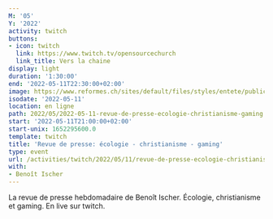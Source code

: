 ```yaml
---
M: '05'
Y: '2022'
activity: twitch
buttons:
- icon: twitch
  link: https://www.twitch.tv/opensourcechurch
  link_title: Vers la chaine
display: light
duration: '1:30:00'
end: '2022-05-11T22:30:00+02:00'
image: https://www.reformes.ch/sites/default/files/styles/entete/public/data/images/comm/257/Beno%C3%AEt%20Ischer.jpg
isodate: '2022-05-11'
location: en ligne
path: 2022/05/2022-05-11-revue-de-presse-ecologie-christianisme-gaming.md
start: '2022-05-11T21:00:00+02:00'
start-unix: 1652295600.0
template: twitch
title: 'Revue de presse: écologie - christianisme - gaming'
type: event
url: /activities/twitch/2022/05/11/revue-de-presse-ecologie-christianisme-gaming
with:
- Benoît Ischer
---
```

La revue de presse hebdomadaire de Benoît Ischer. Écologie, christianisme et gaming. En live sur twitch.
